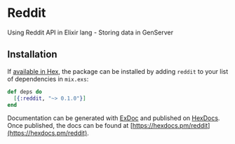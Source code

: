 # Reddit

Using Reddit API in Elixir lang - Storing data in GenServer

## Installation

If [available in Hex](https://hex.pm/docs/publish), the package can be installed
by adding `reddit` to your list of dependencies in `mix.exs`:

```elixir
def deps do
  [{:reddit, "~> 0.1.0"}]
end
```

Documentation can be generated with [ExDoc](https://github.com/elixir-lang/ex_doc)
and published on [HexDocs](https://hexdocs.pm). Once published, the docs can
be found at [https://hexdocs.pm/reddit](https://hexdocs.pm/reddit).

